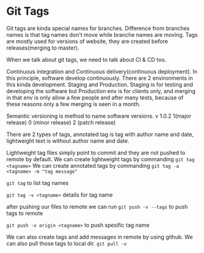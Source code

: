 # Git Tags

Git tags are kinda special names for branches. Difference from branches names is that tag names don't move while branche names are moving. Tags are mostly used for versions of website, they are created before releases(merging to master).

When we talk about git tags, we need to talk about CI & CD too.

Continuous integration and Continuous delivery(continuous deployment).
In this principle, software develop continuously. There are 2 environments in this kinda development. Staging and Production. Staging is for testing and developing the software but Production env is for clients only, and merging in that env is only allow a few people and after many tests, because of these reasons only a few merging is seen in a month.

Semantic versioning is method to name software versions.
v 1.0.2 1(major release) 0 (minor release) 2 (patch release)

There are 2 types of tags, annotated tag is tag with author name and date, lightweight text is without author name and date.

Lightweight tag files simply point to commit and they are not pushed to remote by default.
We can create lightweight tags by commanding
`git tag <tagname>`
We can create annotated tags by commanding
`git tag -a <tagname> -m "tag message"`

`git tag` to list tag names

`git tag -v <tagname>` details for tag name

after pushing our files to remote we can run
`git push -v --tags` to push tags to remote

`git push -v origin <tagname>` to push spesific tag name

We can also create tags and add messages in remote by using github. We can also pull those tags to local dir.
`git pull -v `